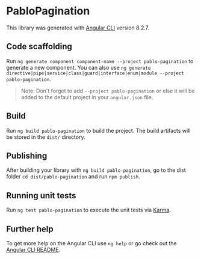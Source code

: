 # PabloPagination

This library was generated with [Angular CLI](https://github.com/angular/angular-cli) version 8.2.7.

## Code scaffolding

Run `ng generate component component-name --project pablo-pagination` to generate a new component. You can also use `ng generate directive|pipe|service|class|guard|interface|enum|module --project pablo-pagination`.
> Note: Don't forget to add `--project pablo-pagination` or else it will be added to the default project in your `angular.json` file. 

## Build

Run `ng build pablo-pagination` to build the project. The build artifacts will be stored in the `dist/` directory.

## Publishing

After building your library with `ng build pablo-pagination`, go to the dist folder `cd dist/pablo-pagination` and run `npm publish`.

## Running unit tests

Run `ng test pablo-pagination` to execute the unit tests via [Karma](https://karma-runner.github.io).

## Further help

To get more help on the Angular CLI use `ng help` or go check out the [Angular CLI README](https://github.com/angular/angular-cli/blob/master/README.md).
